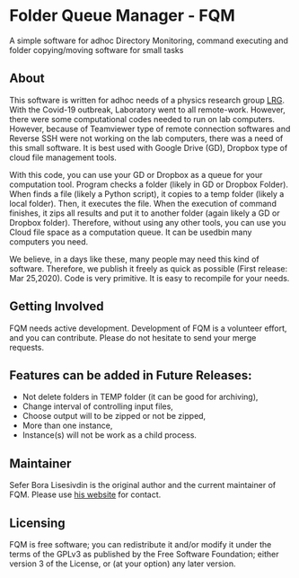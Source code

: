 # Folder Queue Manager - FQM
A simple software for adhoc Directory Monitoring, command executing and folder copying/moving software for small tasks

## About

This software is written for adhoc needs of a physics research group [LRG](http://www.lrgresearch.org). With the Covid-19 outbreak, Laboratory went to all remote-work. However, there were some computational codes needed to run on lab computers. However, because of Teamviewer type of remote connection softwares and Reverse SSH were not working on the lab computers, there was a need of this small software. It is best used with Google Drive (GD), Dropbox type of cloud file management tools.

With this code, you can use your GD or Dropbox as a queue for your computation tool. Program checks a folder (likely in GD or Dropbox Folder). When finds a file (likely a Python script), it copies to a temp folder (likely a local folder). Then, it executes the file. When the execution of command finishes, it zips all results and put it to another folder (again likely a GD or Dropbox folder). Therefore, without using any other tools, you can use you Cloud file space as a computation queue. It can be usedbin many computers you need.

We believe, in a days like these, many people may need this kind of software. Therefore, we publish it freely as quick as possible (First release: Mar 25,2020). Code is very primitive. It is easy to recompile for your needs.

## Getting Involved

FQM needs active development. Development of FQM is a volunteer effort, and you can contribute. Please do not hesitate to send your merge requests.

## Features can be added in Future Releases:

- Not delete folders in TEMP folder (it can be good for archiving),
- Change interval of controlling input files,
- Choose output will to be zipped or not be zipped,
- More than one instance,
- Instance(s) will not be work as a child process.

## Maintainer
Sefer Bora Lisesivdin is the original author and the current maintainer of FQM. Please use [his website](http://sblisesivdin.github.io) for contact.

## Licensing
FQM is free software; you can redistribute it and/or modify it under the terms of the GPLv3 as published by the Free Software Foundation; either version 3 of the License, or (at your option) any later version.
